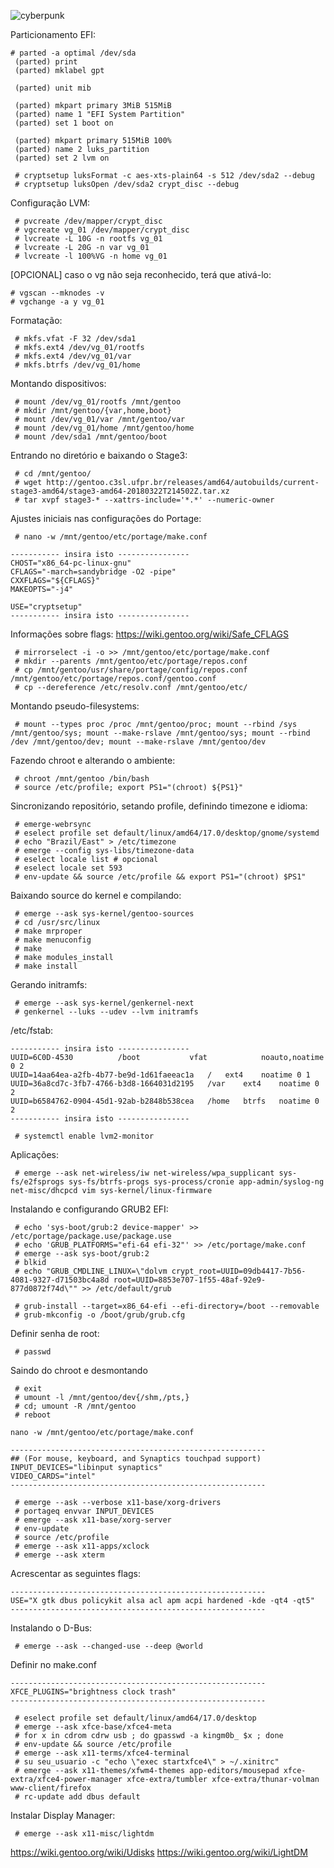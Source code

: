 ![cyberpunk](https://image.ibb.co/k0FPYJ/cyberpunk.png)


Particionamento EFI:
```
# parted -a optimal /dev/sda
 (parted) print
 (parted) mklabel gpt

 (parted) unit mib

 (parted) mkpart primary 3MiB 515MiB
 (parted) name 1 "EFI System Partition"
 (parted) set 1 boot on

 (parted) mkpart primary 515MiB 100%
 (parted) name 2 luks_partition
 (parted) set 2 lvm on
```

```
 # cryptsetup luksFormat -c aes-xts-plain64 -s 512 /dev/sda2 --debug
 # cryptsetup luksOpen /dev/sda2 crypt_disc --debug
```

Configuração LVM:

```
 # pvcreate /dev/mapper/crypt_disc
 # vgcreate vg_01 /dev/mapper/crypt_disc
 # lvcreate -L 10G -n rootfs vg_01
 # lvcreate -L 20G -n var vg_01
 # lvcreate -l 100%VG -n home vg_01
```

[OPCIONAL] caso o vg não seja reconhecido, terá que ativá-lo:

```
# vgscan --mknodes -v
# vgchange -a y vg_01
```

Formatação:

```
 # mkfs.vfat -F 32 /dev/sda1
 # mkfs.ext4 /dev/vg_01/rootfs
 # mkfs.ext4 /dev/vg_01/var
 # mkfs.btrfs /dev/vg_01/home
```

Montando dispositivos:

```
 # mount /dev/vg_01/rootfs /mnt/gentoo
 # mkdir /mnt/gentoo/{var,home,boot}
 # mount /dev/vg_01/var /mnt/gentoo/var
 # mount /dev/vg_01/home /mnt/gentoo/home
 # mount /dev/sda1 /mnt/gentoo/boot
```

Entrando no diretório e baixando o Stage3:

```
 # cd /mnt/gentoo/
 # wget http://gentoo.c3sl.ufpr.br/releases/amd64/autobuilds/current-stage3-amd64/stage3-amd64-20180322T214502Z.tar.xz
 # tar xvpf stage3-* --xattrs-include='*.*' --numeric-owner
```

Ajustes iniciais nas configurações do Portage:

```
 # nano -w /mnt/gentoo/etc/portage/make.conf

----------- insira isto ----------------
CHOST="x86_64-pc-linux-gnu"
CFLAGS="-march=sandybridge -O2 -pipe"
CXXFLAGS="${CFLAGS}"
MAKEOPTS="-j4"

USE="cryptsetup"
----------- insira isto ----------------
```

Informações sobre flags: https://wiki.gentoo.org/wiki/Safe_CFLAGS

```
 # mirrorselect -i -o >> /mnt/gentoo/etc/portage/make.conf
 # mkdir --parents /mnt/gentoo/etc/portage/repos.conf
 # cp /mnt/gentoo/usr/share/portage/config/repos.conf /mnt/gentoo/etc/portage/repos.conf/gentoo.conf
 # cp --dereference /etc/resolv.conf /mnt/gentoo/etc/
```

Montando pseudo-filesystems:
```
 # mount --types proc /proc /mnt/gentoo/proc; mount --rbind /sys /mnt/gentoo/sys; mount --make-rslave /mnt/gentoo/sys; mount --rbind /dev /mnt/gentoo/dev; mount --make-rslave /mnt/gentoo/dev
```

Fazendo chroot e alterando o ambiente:

```
 # chroot /mnt/gentoo /bin/bash
 # source /etc/profile; export PS1="(chroot) ${PS1}"
```

Sincronizando repositório, setando profile, definindo timezone e idioma:

```
 # emerge-webrsync
 # eselect profile set default/linux/amd64/17.0/desktop/gnome/systemd
 # echo "Brazil/East" > /etc/timezone
 # emerge --config sys-libs/timezone-data
 # eselect locale list # opcional
 # eselect locale set 593
 # env-update && source /etc/profile && export PS1="(chroot) $PS1"
```

Baixando source do kernel e compilando:

```
 # emerge --ask sys-kernel/gentoo-sources
 # cd /usr/src/linux
 # make mrproper
 # make menuconfig
 # make
 # make modules_install
 # make install
```

Gerando initramfs:

```
 # emerge --ask sys-kernel/genkernel-next
 # genkernel --luks --udev --lvm initramfs
```

/etc/fstab:
```
----------- insira isto ----------------
UUID=6C0D-4530          /boot	        vfat            noauto,noatime	0 2
UUID=14aa64ea-a2fb-4b77-be9d-1d61faeeac1a	/	ext4	noatime	0 1
UUID=36a8cd7c-3fb7-4766-b3d8-1664031d2195	/var	ext4	noatime 0 2
UUID=b6584762-0904-45d1-92ab-b2848b538cea	/home	btrfs	noatime 0 2
----------- insira isto ----------------
```

```
 # systemctl enable lvm2-monitor
```

Aplicações:
```
 # emerge --ask net-wireless/iw net-wireless/wpa_supplicant sys-fs/e2fsprogs sys-fs/btrfs-progs sys-process/cronie app-admin/syslog-ng net-misc/dhcpcd vim sys-kernel/linux-firmware
```

Instalando e configurando GRUB2 EFI:

```
 # echo 'sys-boot/grub:2 device-mapper' >> /etc/portage/package.use/package.use
 # echo 'GRUB_PLATFORMS="efi-64 efi-32"' >> /etc/portage/make.conf
 # emerge --ask sys-boot/grub:2
 # blkid
 # echo "GRUB_CMDLINE_LINUX=\"dolvm crypt_root=UUID=09db4417-7b56-4081-9327-d71503bc4a8d root=UUID=8853e707-1f55-48af-92e9-877d0872f74d\"" >> /etc/default/grub

 # grub-install --target=x86_64-efi --efi-directory=/boot --removable
 # grub-mkconfig -o /boot/grub/grub.cfg
```

Definir senha de root:

```
 # passwd
```

Saindo do chroot e desmontando

```
 # exit
 # umount -l /mnt/gentoo/dev{/shm,/pts,}
 # cd; umount -R /mnt/gentoo
 # reboot
```

```
nano -w /mnt/gentoo/etc/portage/make.conf

---------------------------------------------------------
## (For mouse, keyboard, and Synaptics touchpad support)
INPUT_DEVICES="libinput synaptics"
VIDEO_CARDS="intel"
---------------------------------------------------------
```

```
 # emerge --ask --verbose x11-base/xorg-drivers
 # portageq envvar INPUT_DEVICES
 # emerge --ask x11-base/xorg-server
 # env-update
 # source /etc/profile
 # emerge --ask x11-apps/xclock
 # emerge --ask xterm
```

Acrescentar as seguintes flags:
```
---------------------------------------------------------
USE="X gtk dbus policykit alsa acl apm acpi hardened -kde -qt4 -qt5"
---------------------------------------------------------
```

Instalando o D-Bus:

```
 # emerge --ask --changed-use --deep @world
```

Definir no make.conf

```
---------------------------------------------------------
XFCE_PLUGINS="brightness clock trash"
---------------------------------------------------------
```
```
 # eselect profile set default/linux/amd64/17.0/desktop
 # emerge --ask xfce-base/xfce4-meta
 # for x in cdrom cdrw usb ; do gpasswd -a kingm0b_ $x ; done
 # env-update && source /etc/profile
 # emerge --ask x11-terms/xfce4-terminal
 # su seu_usuario -c "echo \"exec startxfce4\" > ~/.xinitrc"
 # emerge --ask x11-themes/xfwm4-themes app-editors/mousepad xfce-extra/xfce4-power-manager xfce-extra/tumbler xfce-extra/thunar-volman www-client/firefox
 # rc-update add dbus default
```

Instalar Display Manager:

```
 # emerge --ask x11-misc/lightdm
```

https://wiki.gentoo.org/wiki/Udisks
https://wiki.gentoo.org/wiki/LightDM
